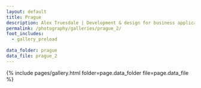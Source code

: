 ```yaml
---
layout: default
title: Prague
description: Alex Truesdale | Development & design for business applications.. and photos on occasion.
permalink: /photography/galleries/prague_2/
foot_includes:
  - gallery_preload
  
data_folder: prague
data_file: prague_2
---
```

{% include pages/gallery.html folder=page.data_folder file=page.data_file %}
